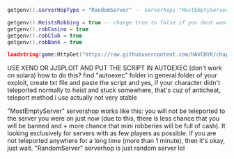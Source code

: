 ```lua
getgenv().serverHopType = "RandomServer" -- serverhops "MostEmptyServer" or "RandomServer" (DO NOT REMOVE "")

getgenv().HeistsRobbing = true -- change true to false if you dont want to rob anything. only mini robberies autofarm
getgenv().robCasino = true
getgenv().robClub = true
getgenv().robBank = true

loadstring(game:HttpGet("https://raw.githubusercontent.com/HAVCHYK/chapter1GoodAutorob/refs/heads/main/goodch1Autorob"))() -- open source
```

USE XENO OR JJSPLOIT AND PUT THE SCRIPT IN AUTOEXEC (don't work on solara)
how to do this? find "autoexec" folder in general folder of your eхploit, create txt file and paste the script
and yes, if your character didn't teleported normally to heist and stuck somewhere, that's cuz of anticheat, teleport method i use actually not very stable

"MostEmptyServer" servershop works like this:
you will not be teleported to the server you were on just now (due to this, there is less chance that you will be banned and + more chance that mini robberies will be full of cash).
It looking exclusively for servers with as few players as possible.
if you are not teleported anywhere for a long time (more than 1 minute), then it's okay, just wait.
"RandomServer" serverhop is just random server lol
